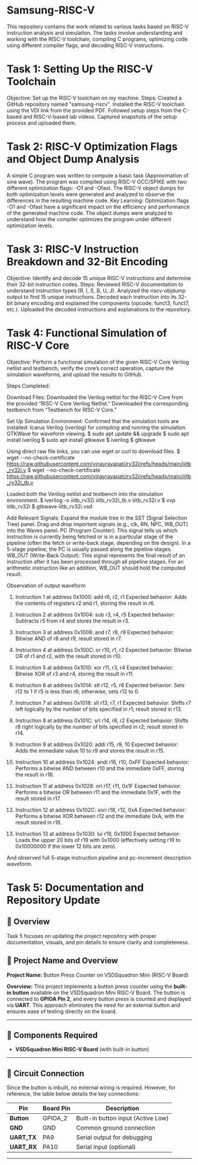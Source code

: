 # Samsung-RISC-V 
This repository contains the work related to various tasks based on RISC-V instruction analysis and simulation. The tasks involve understanding and working with the RISC-V toolchain, compiling C programs, optimizing code using different compiler flags, and decoding RISC-V instructions.

# Task 1: Setting Up the RISC-V Toolchain
Objective: Set up the RISC-V toolchain on my machine.
Steps:
Created a GitHub repository named "samsung-riscv".
Installed the RISC-V toolchain using the VDI link from the provided PDF.
Followed setup steps from the C-based and RISC-V-based lab videos.
Captured snapshots of the setup process and uploaded them.

# Task 2: RISC-V Optimization Flags and Object Dump Analysis
A simple C program was written to compute a basic task (Approximation of sine wave).
The program was compiled using RISC-V GCC/SPIKE with two different optimization flags: -O1 and -Ofast.
The RISC-V object dumps for both optimization levels were generated and analyzed to observe the differences in the resulting machine code.
Key Learning:
Optimization flags -O1 and -Ofast have a significant impact on the efficiency and performance of the generated machine code.
The object dumps were analyzed to understand how the compiler optimizes the program under different optimization levels.

# Task 3: RISC-V Instruction Breakdown and 32-Bit Encoding
Objective: Identify and decode 15 unique RISC-V instructions and determine their 32-bit instruction codes.
Steps:
Reviewed RISC-V documentation to understand instruction types (R, I, S, B, U, J).
Analyzed the riscv-objdump output to find 15 unique instructions.
Decoded each instruction into its 32-bit binary encoding and explained the components (opcode, funct3, funct7, etc.).
Uploaded the decoded instructions and explanations to the repository.

# Task 4: Functional Simulation of RISC-V Core
Objective: Perform a functional simulation of the given RISC-V Core Verilog netlist and testbench, verify the core’s correct operation, capture the simulation waveforms, and upload the results to GitHub.

Steps Completed:

Download Files:
Downloaded the Verilog netlist for the RISC-V Core from the provided “RISC-V Core Verilog Netlist.”
Downloaded the corresponding testbench from “Testbench for RISC-V Core.”

Set Up Simulation Environment:
Confirmed that the simulation tools are installed:
Icarus Verilog (iverilog) for compiling and running the simulation.
GTKWave for waveform viewing.
$ sudo apt update && upgrade
$ sudo apt install iverilog
$ sudo apt install gtkwave
$ iverilog
$ gtkwave

Using direct raw file links, you can use wget or curl to download files.
$ wget --no-check-certificate https://raw.githubusercontent.com/vinayrayapati/rv32i/refs/heads/main/iiitb_rv32i.v
$ wget --no-check-certificate https://raw.githubusercontent.com/vinayrayapati/rv32i/refs/heads/main/iiitb_rv32i_tb.v 

Loaded both the Verilog netlist and testbench into the simulation environment.
$ iverilog -o iiitb_rv32i iiitb_rv32i_tb.v iiitb_rv32i.v
$ vvp iiitb_rv32i
$ gtkwave iiitb_rv32i.vsd 

Add Relevant Signals:
Expand the module tree in the SST (Signal Selection Tree) panel.
Drag and drop important signals (e.g., clk, RN, NPC, WB_OUT) into the Waves panel.
PC (Program Counter):
This signal tells us which instruction is currently being fetched or is in a particular stage of the pipeline (often the fetch or write-back stage, depending on the design). In a 5-stage pipeline, the PC is usually passed along the pipeline stages.
WB_OUT (Write-Back Output):
This signal represents the final result of an instruction after it has been processed through all pipeline stages. For an arithmetic instruction like an addition, WB_OUT should hold the computed result.

Observation of output waveform
1. Instruction 1 at address 0x1000:
add r6, r2, r1
Expected behavior: Adds the contents of registers r2 and r1, storing the result in r6.

2. Instruction 2 at address 0x1004:
sub r3, r4, r5
Expected behavior: Subtracts r5 from r4 and stores the result in r3.

3. Instruction 3 at address 0x1008:
and r7, r8, r9
Expected behavior: Bitwise AND of r8 and r9, result stored in r7.

4. Instruction 4 at address 0x100C:
or r10, r1, r2
Expected behavior: Bitwise OR of r1 and r2, with the result stored in r10.

5. Instruction 5 at address 0x1010:
xor r11, r3, r4
Expected behavior: Bitwise XOR of r3 and r4, storing the result in r11.

6. Instruction 6 at address 0x1014:
slt r12, r5, r6
Expected behavior: Sets r12 to 1 if r5 is less than r6; otherwise, sets r12 to 0.

7. Instruction 7 at address 0x1018:
sll r13, r7, r1
Expected behavior: Shifts r7 left logically by the number of bits specified in r1; result stored in r13.

8. Instruction 8 at address 0x101C:
srl r14, r8, r2
Expected behavior: Shifts r8 right logically by the number of bits specified in r2; result stored in r14.

9. Instruction 9 at address 0x1020:
addi r15, r9, 10
Expected behavior: Adds the immediate value 10 to r9 and stores the result in r15.

10. Instruction 10 at address 0x1024:
andi r16, r10, 0xFF
Expected behavior: Performs a bitwise AND between r10 and the immediate 0xFF, storing the result in r16.

11. Instruction 11 at address 0x1028:
ori r17, r11, 0x1F
Expected behavior: Performs a bitwise OR between r11 and the immediate 0x1F, with the result stored in r17.

12. Instruction 12 at address 0x102C:
xori r18, r12, 0xA
Expected behavior: Performs a bitwise XOR between r12 and the immediate 0xA, with the result stored in r18.

13. Instruction 13 at address 0x1030:
lui r19, 0x1000
Expected behavior: Loads the upper 20 bits of r19 with 0x1000 (effectively setting r19 to 0x10000000 if the lower 12 bits are zero).

And observed full 5-stage instruction pipeline and pc-increment description waveform.

# Task 5: Documentation and Repository Update

## 📌 Overview
Task 5 focuses on updating the project repository with proper documentation, visuals, and pin details to ensure clarity and completeness.

## 📌 Project Name and Overview
**Project Name:** Button Press Counter on VSDSquadron Mini (RISC-V Board)

**Overview:** This project implements a button press counter using the **built-in button** available on the VSDSquadron Mini RISC-V Board. The button is connected to **GPIOA Pin 2**, and every button press is counted and displayed via **UART**. This approach eliminates the need for an external button and ensures ease of testing directly on the board.

---

## 🔹 Components Required
- **VSDSquadron Mini RISC-V Board** (with built-in button)

---

## 📌 Circuit Connection
Since the button is inbuilt, no external wiring is required. However, for reference, the table below details the key connections:

| **Pin**         | **Board Pin** | **Description** |
|----------------|-------------|----------------|
| **Button**     | GPIOA_2     | Built-in button input (Active Low) |
| **GND**        | GND         | Common ground connection |
| **UART_TX**    | PA9         | Serial output for debugging |
| **UART_RX**    | PA10        | Serial input (optional) |

---


